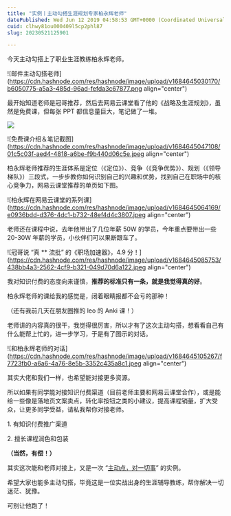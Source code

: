 ```yaml
---
title: "实例丨主动勾搭生涯规划专家柏永辉老师"
datePublished: Wed Jun 12 2019 04:58:53 GMT+0000 (Coordinated Universal Time)
cuid: clhwy81ou000409l5cp2phl87
slug: 20230521125901

---
```


今天主动勾搭上了职业生涯教练柏永辉老师。

![邮件主动勾搭老师](https://cdn.hashnode.com/res/hashnode/image/upload/v1684645030170/b6050775-a5a3-485d-96ad-fefda3c67877.png align="center")

最开始知道老师是冠哥推荐，然后去网易云课堂看了他的《战略及生涯规划》，虽然是免费课，但每张 PPT 都信息量巨大，笔记做了一堆。

![](url)

![免费课介绍＆笔记截图](https://cdn.hashnode.com/res/hashnode/image/upload/v1684645047108/01c5c03f-aed4-4818-a6be-f9b440d06c5e.jpeg align="center")

柏永辉老师推荐的生涯体系是定位（《定位》）、竞争（《竞争优势》）、规划（《领导梯队》）三段式，一步步教你如何识别自己的兴趣和优势，找到自己在职场中的核心竞争力，网易云课堂推荐的单页如下图。

![柏永辉在网易云课堂的系列课](https://cdn.hashnode.com/res/hashnode/image/upload/v1684645064169/e0936bdd-d376-4dc1-b732-48ef4d4c3807.jpeg align="center")

老师还在课程中说，去年他带出了几位年薪 50W 的学员，今年重点要带出一些 20-30W 年薪的学员，小伙伴们可以果断跟车了。

![冠哥说 “真 ** 流批” 的《职场加速器》，4.9 分！](https://cdn.hashnode.com/res/hashnode/image/upload/v1684645085753/438bb4a3-2562-4cf9-b321-049d70d6a122.jpeg align="center")

我对知识付费的态度向来谨慎，**推荐的标准只有一条，就是我觉得真的好**。

柏永辉老师的课给我的感觉是，闭着眼睛报都不会亏的那种！

（还有我前几天在朋友圈推的 leo 的 Anki 课！）

老师讲的内容真的很干，我觉得很厉害，所以才有了这次主动勾搭，想看看自己有什么能帮上忙的，进一步学习，于是有了图示的对话。

![和柏永辉老师的对话](https://cdn.hashnode.com/res/hashnode/image/upload/v1684645105267/f7723fb0-a6a6-4a76-8e5b-3352c435a8c1.jpeg align="center")

其实大佬和我们一样，也希望能对接更多资源。

所以如果有同学能对接知识付费渠道（目前老师主要和网易云课堂合作），或是能给一些像是落地页文案卖点，转化率按钮之类的小建议，提高课程销量，扩大受众，让更多同学受益，请私我帮你对接老师。

1\. 有知识付费推广渠道

2\. 擅长课程润色和包装

**（当然，有偿！）**

其实这次能和老师对接上，又是一次 “[主动点，对一切事](https://mp.weixin.qq.com/s?__biz=MzAwNzEzNzU0Ng==&mid=2649586920&idx=1&sn=f005a1e540efff5634c881ec6dd02379&scene=21#wechat_redirect)” 的实例。

希望大家也能多主动勾搭，毕竟这是一位实战出身的生涯辅导教练，帮你解决一切迷茫、犹豫。

可别让他跑了！